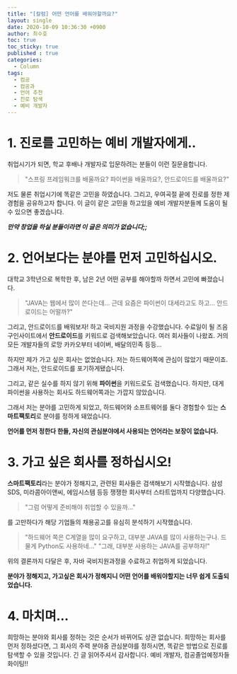 ```yaml
---
title: "[칼럼] 어떤 언어를 배워야할까요?"
layout: single
date: 2020-10-09 10:36:30 +0900
author: 최수호
toc: true  
toc_sticky: true 
published : true
categories: 
  - Column
tags:
  - 컴공
  - 컴공과
  - 언어 추천
  - 진로 탐색
  - 예비 개발자
---
```

# 1. 진로를 고민하는 예비 개발자에게..
취업시기가 되면, 학교 후배나 개발자로 입문하려는 분들이 이런 질문을합니다.
>"스프링 프레임워크를 배울까요? 파이썬을 배울까요?, 안드로이드를 배울까요?"

저도 물론 취업시기에 똑같은 고민을 하였습니다. 그리고, 우여곡절 끝에 진로를 정한 제 경험을 공유하고자 합니다.
이 글이 같은 고민을 하고있을 예비 개발자분들께 도움이 될 수 있으면 좋겠습니다.


***만약 창업을 하실 분들이라면 이 글은 의미가 없습니다;;***

# 2. 언어보다는 분야를 먼저 고민하십시오.
대학교 3학년으로 복학한 후, 남은 2년 어떤 공부를 해야할까 하면서 고민에 빠졌습니다. 
>"JAVA는 웹에서 많이 쓴다는데... 근데 요즘은 파이썬이 대세라고도 하고... 안드로이드는 어떨까?"

그리고, 안드로이드를 배워보자! 하고 국비지원 과정을 수강했습니다. 수료일이 될 즈음 구인사이트에서 **안드로이드**를 키워드로 검색해보았습니다.
여러 회사들이 나왔죠. 거의 모든 개발자들의 로망 카카오부터 네이버, 배달의민족 등등... 


하지만 제가 가고 싶은 회사는 없었습니다. 저는 하드웨어쪽에 관심이 많았기 때문이죠. 그래서 저는, 안드로이드를 포기하게됐습니다. 


그리고, 같은 실수를 하지 않기 위해 **파이썬**을 키워드로도 검색했습니다. 하지만, 대게 파이썬을 사용하는 회사도 하드웨어쪽과는 가깝지 않았습니다.


그래서 저는 분야를 고민하게 되었고, 하드웨어와 소프트웨어를 둘다 경험할수 있는 **스마트팩토리**로 분야를 정하게 돼었습니다.


**언어를 먼저 정한다 한들, 자신의 관심분야에서 사용되는 언어라는 보장이 없습니다.**


# 3. 가고 싶은 회사를 정하십시오!
**스마트팩토리**라는 분야가 정해지고, 관련된 회사들은 검색해보기 시작했습니다. 삼성SDS, 미라콤아이앤씨, 에임시스템 등등 쟁쟁한 회사부터 스타트업까지 다양했습니다.
>"그럼 어떻게 준비해야 취업할 수 있을까..."

를 고만하다가 해당 기업들의 채용공고를 유심히 분석하기 시작했습니다.
>"하드웨어 쪽은 C계열을 많이 요구하고, 대부분 JAVA를 많이 사용하는구나. 드물게 Python도 사용하네..."
>"그래, 대부분 사용하는 JAVA를 공부하자!"

위의 결론까지 다달은 후, 자바 국비지원과정을 수료하고 취업하게 되었습니다.


**분야가 정해지고, 가고싶은 회사가 정해지니 어떤 언어를 배워야할지는 너무 쉽게 도출되었습니다.**


# 4. 마치며...
희망하는 분야와 회사를 정하는 것은 순서가 바뀌어도 상관 없습니다. 희망하는 회사를 먼저 정하셨다면, 그 회사의 주력 분야중 관심분야를 정하시면, 똑같은 방법으로 진로를 탐색할 수 있을 것입니다. 긴 글 읽어주셔서 감사합니다. 예비 개발자, 컴공졸업예정자들 화이팅!!

<script src="https://utteranc.es/client.js"
    repo="apt-get-install/apt-get-install.github.io"
    issue-term="title"
    theme="github-light"
    crossorigin="anonymous"
    async>
</script>